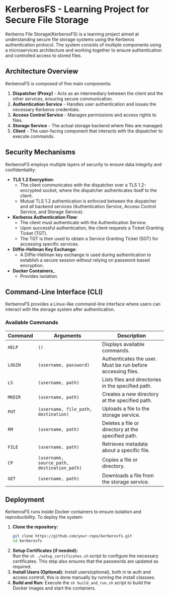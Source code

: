 # KerberosFS - Learning Project for Secure File Storage

Kerberos File Storage(KerberosFS) is a learning project aimed at understanding secure file storage systems using the Kerberos authentication protocol. The system consists of multiple components using a microservices architecture and working together to ensure authentication and controlled access to stored files.

## Architecture Overview

KerberosFS is composed of five main components:

1. **Dispatcher (Proxy)** - Acts as an intermediary between the client and the other services, ensuring secure communication.
2. **Authentication Service** - Handles user authentication and issues the necessary Kerberos credentials.
3. **Access Control Service** - Manages permissions and access rights to files.
4. **Storage Service** - The actual storage backend where files are managed.
5. **Client** - The user-facing component that interacts with the dispatcher to execute commands.

## Security Mechanisms

KerberosFS employs multiple layers of security to ensure data integrity and confidentiality:

- **TLS 1.2 Encryption**: 
  - The client communicates with the dispatcher over a TLS 1.2-encrypted socket, where the dispatcher authenticates itself to the client.
  - Mutual TLS 1.2 authentication is enforced between the dispatcher and all backend services (Authentication Service, Access Control Service, and Storage Service).
- **Kerberos Authentication Flow**:
  - The client must authenticate with the Authentication Service.
  - Upon successful authentication, the client requests a Ticket Granting Ticket (TGT).
  - The TGT is then used to obtain a Service Granting Ticket (SGT) for accessing specific services.
- **Diffie-Hellman Key Exchange**:
  - A Diffie-Hellman key exchange is used during authentication to establish a secure session without relying on password-based encryption.
- **Docker Containers**_
  - Provides isolation.

## Command-Line Interface (CLI)

KerberosFS provides a Linux-like command-line interface where users can interact with the storage system after authentication.

### Available Commands

| Command | Arguments | Description |
|---------|-----------|-------------|
| `HELP`  | `()`      | Displays available commands. |
| `LOGIN` | `(username, password)` | Authenticates the user. Must be run before accessing files. |
| `LS`    | `(username, path)` | Lists files and directories in the specified path. |
| `MKDIR` | `(username, path)` | Creates a new directory at the specified path. |
| `PUT`   | `(username, file_path, destination)` | Uploads a file to the storage service. |
| `RM`    | `(username, path)` | Deletes a file or directory at the specified path. |
| `FILE`  | `(username, path)` | Retrieves metadata about a specific file. |
| `CP`    | `(username, source_path, destination_path)` | Copies a file or directory. |
| `GET`   | `(username, path)` | Downloads a file from the storage service. |

## Deployment

KerberosFS runs inside Docker containers to ensure isolation and reproducibility. To deploy the system:

1. **Clone the repository:**
   ```sh
   git clone https://github.com/your-repo/kerberosfs.git
   cd kerberosfs
2. **Setup Certificates (if needed):**   
Run the ```sh ./setup_certificates.sh``` script to configure the necessary certificates. This step also ensures that the passwords are updated as required.
3. **Install Users (Optional):**
Install users(optional), both in te auth and access controll, this is done manually by running the install classses.
4. **Build and Run:**
Execute the ```sh build_and_run.sh``` script to build the Docker images and start the containers.